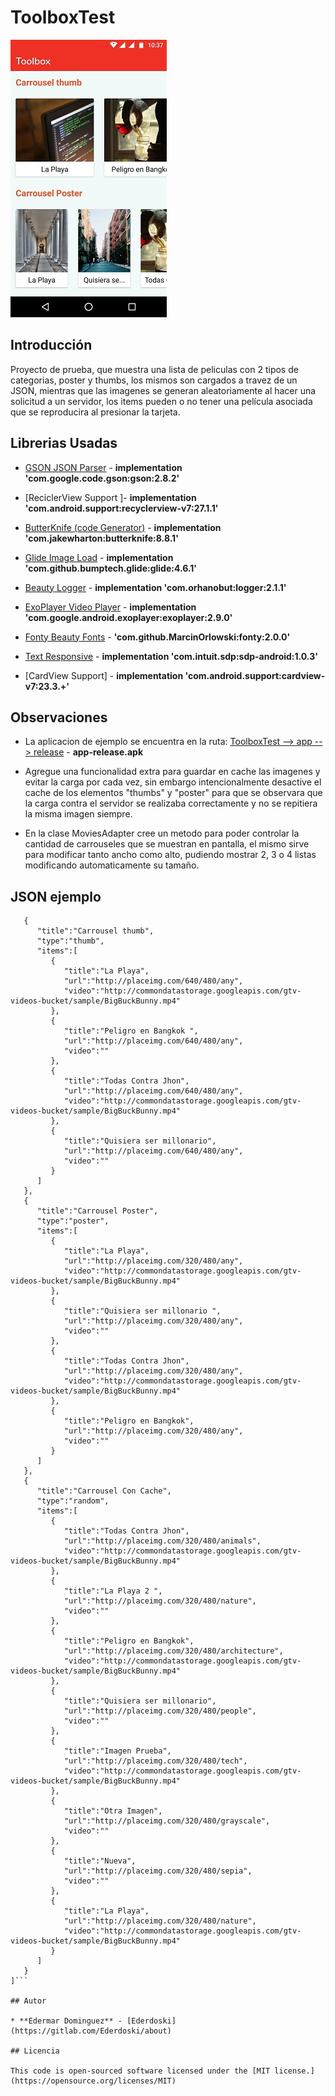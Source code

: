 # ToolboxTest

![Example](img/example.jpeg)

## Introducción

Proyecto de prueba, que muestra una lista de peliculas con 2 tipos de categorias, poster y thumbs, los mismos son cargados a travez de un JSON, mientras que las imagenes se generan aleatoriamente al hacer una solicitud a un servidor, los items pueden o no tener una película asociada que se reproducira al presionar la tarjeta.


## Librerias Usadas 

* [GSON JSON Parser](https://github.com/google/gson) - **implementation 'com.google.code.gson:gson:2.8.2'**
* [ReciclerView Support ]- **implementation 'com.android.support:recyclerview-v7:27.1.1'**

* [ButterKnife (code Generator)](https://github.com/JakeWharton/butterknife) - **implementation 'com.jakewharton:butterknife:8.8.1'**
* [Glide Image Load](https://github.com/bumptech/glide) - **implementation 'com.github.bumptech.glide:glide:4.6.1'**
* [Beauty Logger](https://github.com/orhanobut/logger) - **implementation 'com.orhanobut:logger:2.1.1'**
* [ExoPlayer Video Player](https://github.com/google/ExoPlayer) - **implementation 'com.google.android.exoplayer:exoplayer:2.9.0'**
* [Fonty Beauty Fonts](https://github.com/MarcinOrlowski/Fonty) - **'com.github.MarcinOrlowski:fonty:2.0.0'**
* [Text Responsive](https://github.com/intuit/sdp) - **implementation 'com.intuit.sdp:sdp-android:1.0.3'**
* [CardView Support] - **implementation 'com.android.support:cardview-v7:23.3.+'**

## Observaciones

* La aplicacion de ejemplo se encuentra en la ruta: [ToolboxTest --> app --> release]() - **app-release.apk**

* Agregue una funcionalidad extra para guardar en cache las imagenes y evitar la carga por cada vez, sin embargo intencionalmente desactive el cache de los elementos "thumbs" y "poster" para que se observara que la carga contra el servidor se realizaba correctamente y no se repitiera la misma imagen siempre. 

* En la clase MoviesAdapter cree un metodo para poder controlar la cantidad de carrouseles que se muestran en pantalla, el mismo sirve para modificar tanto ancho como alto, pudiendo mostrar 2, 3 o 4 listas modificando automaticamente su tamaño.


## JSON ejemplo
	
```[  
   {  
      "title":"Carrousel thumb",
      "type":"thumb",
      "items":[  
         {  
            "title":"La Playa",
            "url":"http://placeimg.com/640/480/any",
            "video":"http://commondatastorage.googleapis.com/gtv-videos-bucket/sample/BigBuckBunny.mp4"
         },
         {  
            "title":"Peligro en Bangkok ",
            "url":"http://placeimg.com/640/480/any",
            "video":""
         },
         {  
            "title":"Todas Contra Jhon",
            "url":"http://placeimg.com/640/480/any",
            "video":"http://commondatastorage.googleapis.com/gtv-videos-bucket/sample/BigBuckBunny.mp4"
         },
         {  
            "title":"Quisiera ser millonario",
            "url":"http://placeimg.com/640/480/any",
            "video":""
         }
      ]
   },
   {  
      "title":"Carrousel Poster",
      "type":"poster",
      "items":[  
         {  
            "title":"La Playa",
            "url":"http://placeimg.com/320/480/any",
            "video":"http://commondatastorage.googleapis.com/gtv-videos-bucket/sample/BigBuckBunny.mp4"
         },
         {  
            "title":"Quisiera ser millonario ",
            "url":"http://placeimg.com/320/480/any",
            "video":""
         },
         {  
            "title":"Todas Contra Jhon",
            "url":"http://placeimg.com/320/480/any",
            "video":"http://commondatastorage.googleapis.com/gtv-videos-bucket/sample/BigBuckBunny.mp4"
         },
         {  
            "title":"Peligro en Bangkok",
            "url":"http://placeimg.com/320/480/any",
            "video":""
         }
      ]
   },
   {  
      "title":"Carrousel Con Cache",
      "type":"random",
      "items":[  
         {  
            "title":"Todas Contra Jhon",
            "url":"http://placeimg.com/320/480/animals",
            "video":"http://commondatastorage.googleapis.com/gtv-videos-bucket/sample/BigBuckBunny.mp4"
         },
         {  
            "title":"La Playa 2 ",
            "url":"http://placeimg.com/320/480/nature",
            "video":""
         },
         {  
            "title":"Peligro en Bangkok",
            "url":"http://placeimg.com/320/480/architecture",
            "video":"http://commondatastorage.googleapis.com/gtv-videos-bucket/sample/BigBuckBunny.mp4"
         },
         {  
            "title":"Quisiera ser millonario",
            "url":"http://placeimg.com/320/480/people",
            "video":""
         },
         {  
            "title":"Imagen Prueba",
            "url":"http://placeimg.com/320/480/tech",
            "video":"http://commondatastorage.googleapis.com/gtv-videos-bucket/sample/BigBuckBunny.mp4"
         },
         {  
            "title":"Otra Imagen",
            "url":"http://placeimg.com/320/480/grayscale",
            "video":""
         },
         {  
            "title":"Nueva",
            "url":"http://placeimg.com/320/480/sepia",
            "video":""
         },
         {  
            "title":"La Playa",
            "url":"http://placeimg.com/320/480/nature",
            "video":"http://commondatastorage.googleapis.com/gtv-videos-bucket/sample/BigBuckBunny.mp4"
         }
      ]
   }
]```

## Autor

* **Edermar Dominguez** - [Ederdoski](https://gitlab.com/Ederdoski/about)

## Licencia

This code is open-sourced software licensed under the [MIT license.](https://opensource.org/licenses/MIT)


